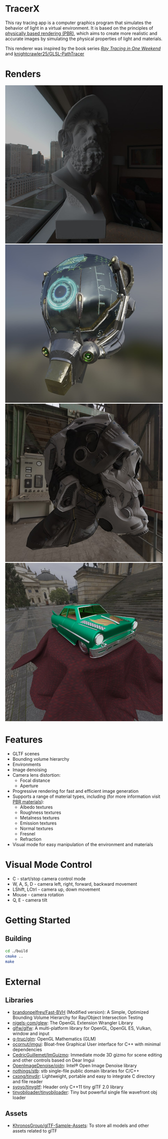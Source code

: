 # TracerX

This ray tracing app is a computer graphics program that simulates the behavior of light in a virtual environment. It is based on the principles of [physically based rendering (PBR)]((https://learn.microsoft.com/en-us/azure/remote-rendering/overview/features/pbr-materials)), which aims to create more realistic and accurate images by simulating the physical properties of light and materials.

This renderer was inspired by the book series [_Ray Tracing in One Weekend_](https://raytracing.github.io/) and [knightcrawler25/GLSL-PathTracer](https://github.com/knightcrawler25/GLSL-PathTracer)

# Renders
![](img/Ajax.jpg)
![](img/DamagedHelmet.jpg)
![](img/SciFiHelmet.jpg)
![](img/ToyCar.jpg)

# Features
- GLTF scenes
- Bounding volume hierarchy
- Environments
- Image denoising
- Camera lens distortion:
    - Focal distance
    - Aperture
- Progressive rendering for fast and efficient image generation
- Supports a range of material types, including (for more information visit [PBR materials](https://learn.microsoft.com/en-us/azure/remote-rendering/overview/features/pbr-materials)):
    - Albedo textures
    - Roughness textures
    - Metalness textures
    - Emission textures
    - Normal textures
    - Fresnel
    - Refraction
- Visual mode for easy manipulation of the environment and materials

# Visual Mode Control
- С - start/stop camera control mode
- W, A, S, D - camera left, right, forward, backward movement
- LShift, LCtrl - camera up, down movement
- Mouse - camera rotation
- Q, E - camera tilt

# Getting Started
## Building
```bash
cd ./build
cmake ..
make
```

# External
## Libraries
- [brandonpelfrey/Fast-BVH](https://github.com/brandonpelfrey/Fast-BVH) (Modified version): A Simple, Optimized Bounding Volume Hierarchy for Ray/Object Intersection Testing
- [nigels-com/glew](https://github.com/nigels-com/glew): The OpenGL Extension Wrangler Library
- [glfw/glfw](https://github.com/glfw/glfw): A multi-platform library for OpenGL, OpenGL ES, Vulkan, window and input
- [g-truc/glm](https://github.com/g-truc/glm): OpenGL Mathematics (GLM)
- [ocornut/imgui](https://github.com/ocornut/imgui): Bloat-free Graphical User interface for C++ with minimal dependencies
- [CedricGuillemet/ImGuizmo](https://github.com/CedricGuillemet/ImGuizmo): Immediate mode 3D gizmo for scene editing and other controls based on Dear Imgui
- [OpenImageDenoise/oidn](https://github.com/OpenImageDenoise/oidn): Intel® Open Image Denoise library
- [nothings/stb](https://github.com/nothings/stb): stb single-file public domain libraries for C/C++
- [cxong/tinydir](https://github.com/cxong/tinydir): Lightweight, portable and easy to integrate C directory and file reader
- [syoyo/tinygltf](https://github.com/syoyo/tinygltf): Header only C++11 tiny glTF 2.0 library
- [tinyobjloader/tinyobjloader](https://github.com/tinyobjloader/tinyobjloader): Tiny but powerful single file wavefront obj loader

## Assets
- [KhronosGroup/glTF-Sample-Assets](https://github.com/KhronosGroup/glTF-Sample-Assets): To store all models and other assets related to glTF
